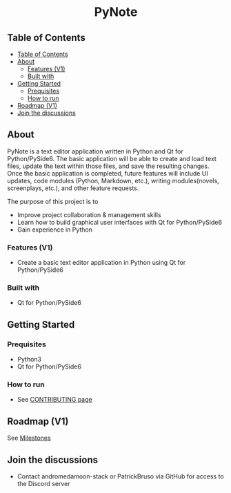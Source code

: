 <h1 align="center">PyNote</h1>

## Table of Contents

- [Table of Contents](#table-of-contents)
- [About](#about)
  - [Features (V1)](#features-v1)
  - [Built with](#built-with)
- [Getting Started](#getting-started)
  - [Prequisites](#prequisites)
  - [How to run](#how-to-run)
- [Roadmap (V1)](#roadmap-v1)
- [Join the discussions](#join-the-discussions)

## About

PyNote is a text editor application written in Python and Qt for Python/PySide6.  The basic application will be able to create and load text files, update the text within those files, and save the resulting changes.  Once the basic application is completed, future features will include UI updates, code modules (Python, Markdown, etc.), writing modules(novels, screenplays, etc.), and other feature requests.

The purpose of this project is to

- Improve project collaboration & management skills
- Learn how to build graphical user interfaces with Qt for Python/PySide6
- Gain experience in Python

### Features (V1)

- Create a basic text editor application in Python using Qt for Python/PySide6

### Built with

- Qt for Python/PySide6

## Getting Started

### Prequisites

- Python3
- Qt for Python/PySide6

### How to run

- See [CONTRIBUTING page](https://github.com/CSSG-Labs/flask-todo-app/blob/main/docs/CONTRIBUTING.md)

## Roadmap (V1)

See [Milestones](https://github.com/CSSG-Labs/PyNote/milestones)

## Join the discussions

- Contact andromedamoon-stack or PatrickBruso via GitHub for access to the Discord server
